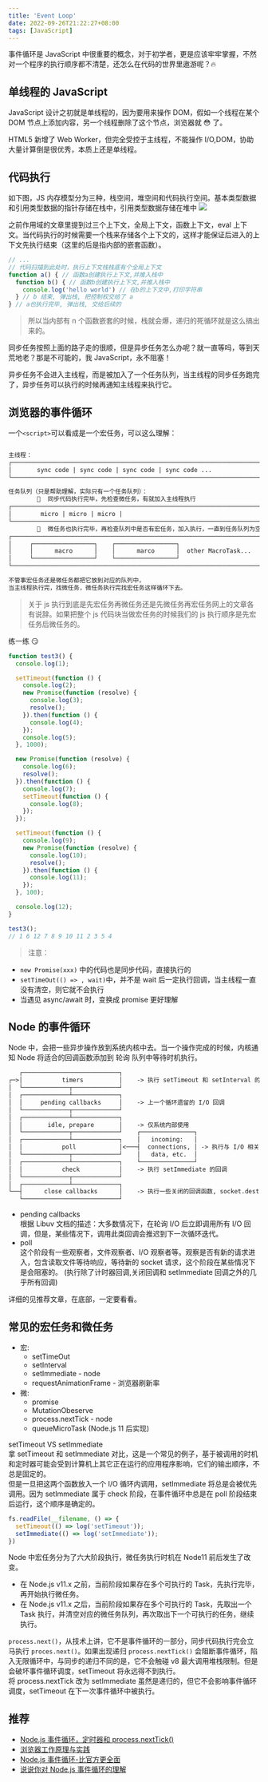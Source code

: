 ```yaml
---
title: 'Event Loop'
date: 2022-09-26T21:22:27+08:00
tags: [JavaScript]
---
```


事件循环是 JavaScript 中很重要的概念，对于初学者，更是应该牢牢掌握，不然对一个程序的执行顺序都不清楚，还怎么在代码的世界里遨游呢？🔥

## 单线程的 JavaScript

JavaScript 设计之初就是单线程的，因为要用来操作 DOM，假如一个线程在某个 DOM 节点上添加内容，另一个线程删除了这个节点，浏览器就 😳 了。

HTML5 新增了 Web Worker，但完全受控于主线程，不能操作 I/O,DOM，协助大量计算倒是很优秀，本质上还是单线程。

## 代码执行

如下图，JS 内存模型分为三种，栈空间，堆空间和代码执行空间。基本类型数据和引用类型数据的指针存储在栈中，引用类型数据存储在堆中
![](https://cdn.staticaly.com/gh/yokiizx/picgo@master/img/20220926221003.png)

之前作用域的文章里提到过三个上下文，全局上下文，函数上下文，eval 上下文。当代码执行的时候需要一个栈来存储各个上下文的，这样才能保证后进入的上下文先执行结束（这里的后是指内部的嵌套函数）。

```JavaScript
// ...
// 代码扫描到此处时，执行上下文栈栈底有个全局上下文
function a() { // 函数a创建执行上下文,并推入栈中
  function b() { // 函数b创建执行上下文,并推入栈中
    console.log('hello world') // 在b的上下文中,打印字符串
  } // b 结束, 弹出栈, 把控制权交给了 a
} // a也执行完毕, 弹出栈, 交给后续的
```

> 所以当内部有 n 个函数嵌套的时候，栈就会爆，递归的死循环就是这么搞出来的。

同步任务按照上面的路子走的很顺，但是异步任务怎么办呢？就一直等吗，等到天荒地老？那是不可能的，我 JavaScript，永不阻塞！

异步任务不会进入主线程，而是被加入了一个任务队列，当主线程的同步任务跑完了，异步任务可以执行的时候再通知主线程来执行它。

## 浏览器的事件循环

一个`<script>`可以看成是一个宏任务，可以这么理解：

```txt

主线程：
┌─────────────────────────────────────────────────────────────────────────┐
│       sync code | sync code | sync code | sync code ...                 │
└─────────────────────────────────────────────────────────────────────────┘

任务队列（只是帮助理解，实际只有一个任务队列）：
        🔼  同步代码执行完毕，先检查微任务，有就加入主线程执行
┌──────────────────────────────────────────────────────────────────────────┐
│        micro | micro | micro |                                           │
└──────────────────────────────────────────────────────────────────────────┘
        🔼  微任务也执行完毕，再检查队列中是否有宏任务，加入执行，一直到任务队列为空
┌──────────────────────────────────────────────────────────────────────────┐
│     ┌─────────────────┐    ┌─────────────────┐                           │
│     │      macro      │    │      marco      │  other MacroTask...       │
│     └─────────────────┘    └─────────────────┘                           │
└──────────────────────────────────────────────────────────────────────────┘

不管事宏任务还是微任务都把它放到对应的队列中，
当主线程执行完，找微任务，微任务执行完找宏任务这样循环下去。
```

> 关于 js 执行到底是先宏任务再微任务还是先微任务再宏任务网上的文章各有说辞。如果把整个 js 代码块当做宏任务的时候我们的 js 执行顺序是先宏任务后微任务的。

练一练 😏

```JavaScript
function test3() {
  console.log(1);

  setTimeout(function () {
    console.log(2);
    new Promise(function (resolve) {
      console.log(3);
      resolve();
    }).then(function () {
      console.log(4);
    });
    console.log(5);
  }, 1000);

  new Promise(function (resolve) {
    console.log(6);
    resolve();
  }).then(function () {
    console.log(7);
    setTimeout(function () {
      console.log(8);
    });
  });

  setTimeout(function () {
    console.log(9);
    new Promise(function (resolve) {
      console.log(10);
      resolve();
    }).then(function () {
      console.log(11);
    });
  }, 100);

  console.log(12);
}

test3();
// 1 6 12 7 8 9 10 11 2 3 5 4
```

> 注意：

- `new Promise(xxx)` 中的代码也是同步代码，直接执行的
- `setTimeOut(() => , wait)`中，并不是 wait 后一定执行回调，当主线程一直没有清空，则它就不会执行
- 当遇见 async/await 时，变换成 promise 更好理解

## Node 的事件循环

Node 中，会把一些异步操作放到系统内核中去。当一个操作完成的时候，内核通知 Node 将适合的回调函数添加到 轮询 队列中等待时机执行。

```txt
   ┌───────────────────────────┐
┌─>│           timers          │    -> 执行 setTimeout 和 setInterval 的回调
│  └─────────────┬─────────────┘
│  ┌─────────────┴─────────────┐
│  │     pending callbacks     │    -> 上一个循环遗留的 I/O 回调
│  └─────────────┬─────────────┘
│  ┌─────────────┴─────────────┐
│  │       idle, prepare       │    -> 仅系统内部使用
│  └─────────────┬─────────────┘    ┌───────────────┐
│  ┌─────────────┴─────────────┐    │   incoming:   │
│  │           poll            │<───┤  connections, │ -> 执行与 I/O 相关的回调
│  └─────────────┬─────────────┘    │   data, etc.  │
│  ┌─────────────┴─────────────┐    └───────────────┘
│  │           check           │    -> 执行 setImmediate 的回调
│  └─────────────┬─────────────┘
│  ┌─────────────┴─────────────┐
└──┤      close callbacks      │    -> 执行一些关闭的回调函数, socket.destroy等事件
   └───────────────────────────┘

```

- pending callbacks  
  根据 Libuv 文档的描述：大多数情况下，在轮询 I/O 后立即调用所有 I/O 回调，但是，某些情况下，调用此类回调会推迟到下一次循环迭代。
- poll  
  这个阶段有一些观察者，文件观察者、I/O 观察者等。观察是否有新的请求进入，包含读取文件等待响应，等待新的 socket 请求，这个阶段在某些情况下是会阻塞的。
  (执行除了计时器回调,关闭回调和 setImmediate 回调之外的几乎所有回调)

详细的见推荐文章，在底部，一定要看看。

## 常见的宏任务和微任务

- 宏:
  - setTimeOut
  - setInterval
  - setImmediate - node
  - requestAnimationFrame - 浏览器刷新率
- 微:
  - promise
  - MutationObeserve
  - process.nextTick - node
  - queueMicroTask (Node.js 11 后实现)

setTimeout VS setImmediate  
拿 setTimeout 和 setImmediate 对比，这是一个常见的例子，基于被调用的时机和定时器可能会受到计算机上其它正在运行的应用程序影响，它们的输出顺序，不总是固定的。  
但是一旦把这两个函数放入一个 I/O 循环内调用，setImmediate 将总是会被优先调用。因为 setImmediate 属于 check 阶段，在事件循环中总是在 poll 阶段结束后运行，这个顺序是确定的。

```JavaScript
fs.readFile(__filename, () => {
  setTimeout(() => log('setTimeout'));
  setImmediate(() => log('setImmediate'));
})
```

Node 中宏任务分为了六大阶段执行，微任务执行时机在 Node11 前后发生了改变。

- 在 Node.js v11.x 之前，当前阶段如果存在多个可执行的 Task，先执行完毕，再开始执行微任务。
- 在 Node.js v11.x 之后，当前阶段如果存在多个可执行的 Task，先取出一个 Task 执行，并清空对应的微任务队列，再次取出下一个可执行的任务，继续执行。

`process.next()`，从技术上讲，它不是事件循环的一部分，同步代码执行完会立马执行 `proces.next()`。如果出现递归 `process.nextTick()` 会阻断事件循环，陷入无限循环中，与同步的递归不同的是，它不会触碰 v8 最大调用堆栈限制。但是会破坏事件循环调度，setTimeout 将永远得不到执行。  
将 process.nextTick 改为 setImmediate 虽然是递归的，但它不会影响事件循环调度，setTimeout 在下一次事件循环中被执行。

## 推荐

- [Node.js 事件循环，定时器和 process.nextTick()](https://nodejs.org/zh-cn/docs/guides/event-loop-timers-and-nexttick/)
- [浏览器工作原理与实践](https://blog.poetries.top/browser-working-principle/)
- [Node.js 事件循环-比官方更全面](https://learnku.com/articles/38802)
- [说说你对 Node.js 事件循环的理解](https://mp.weixin.qq.com/s/xuaHarOMRp6tzfLYqrWFCw)
